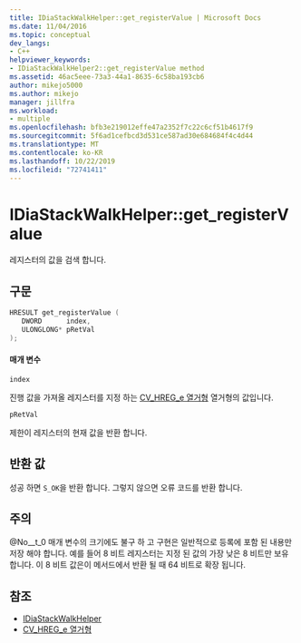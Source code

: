 ```yaml
---
title: IDiaStackWalkHelper::get_registerValue | Microsoft Docs
ms.date: 11/04/2016
ms.topic: conceptual
dev_langs:
- C++
helpviewer_keywords:
- IDiaStackWalkHelper2::get_registerValue method
ms.assetid: 46ac5eee-73a3-44a1-8635-6c58ba193cb6
author: mikejo5000
ms.author: mikejo
manager: jillfra
ms.workload:
- multiple
ms.openlocfilehash: bfb3e219012effe47a2352f7c22c6cf51b4617f9
ms.sourcegitcommit: 5f6ad1cefbcd3d531ce587ad30e684684f4c4d44
ms.translationtype: MT
ms.contentlocale: ko-KR
ms.lasthandoff: 10/22/2019
ms.locfileid: "72741411"
---
```

# <a name="idiastackwalkhelperget_registervalue"></a>IDiaStackWalkHelper::get_registerValue
레지스터의 값을 검색 합니다.

## <a name="syntax"></a>구문

```C++
HRESULT get_registerValue ( 
   DWORD      index,
   ULONGLONG* pRetVal
);
```

#### <a name="parameters"></a>매개 변수
 `index`

진행 값을 가져올 레지스터를 지정 하는 [CV_HREG_e 열거형](../../debugger/debug-interface-access/cv-hreg-e.md) 열거형의 값입니다.

 `pRetVal`

제한이 레지스터의 현재 값을 반환 합니다.

## <a name="return-value"></a>반환 값
 성공 하면 `S_OK`을 반환 합니다. 그렇지 않으면 오류 코드를 반환 합니다.

## <a name="remarks"></a>주의
 @No__t_0 매개 변수의 크기에도 불구 하 고 구현은 일반적으로 등록에 포함 된 내용만 저장 해야 합니다. 예를 들어 8 비트 레지스터는 지정 된 값의 가장 낮은 8 비트만 보유 합니다. 이 8 비트 값은이 메서드에서 반환 될 때 64 비트로 확장 됩니다.

## <a name="see-also"></a>참조
- [IDiaStackWalkHelper](../../debugger/debug-interface-access/idiastackwalkhelper.md)
- [CV_HREG_e 열거형](../../debugger/debug-interface-access/cv-hreg-e.md)